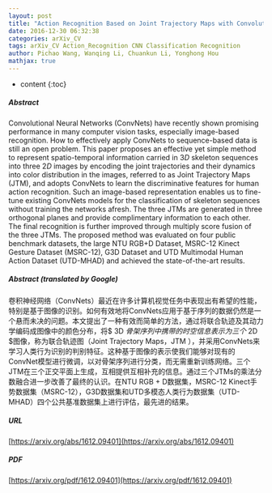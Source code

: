 ```yaml
---
layout: post
title: "Action Recognition Based on Joint Trajectory Maps with Convolutional Neural Networks"
date: 2016-12-30 06:32:38
categories: arXiv_CV
tags: arXiv_CV Action_Recognition CNN Classification Recognition
author: Pichao Wang, Wanqing Li, Chuankun Li, Yonghong Hou
mathjax: true
---
```


* content
{:toc}

##### Abstract
Convolutional Neural Networks (ConvNets) have recently shown promising performance in many computer vision tasks, especially image-based recognition. How to effectively apply ConvNets to sequence-based data is still an open problem. This paper proposes an effective yet simple method to represent spatio-temporal information carried in $3D$ skeleton sequences into three $2D$ images by encoding the joint trajectories and their dynamics into color distribution in the images, referred to as Joint Trajectory Maps (JTM), and adopts ConvNets to learn the discriminative features for human action recognition. Such an image-based representation enables us to fine-tune existing ConvNets models for the classification of skeleton sequences without training the networks afresh. The three JTMs are generated in three orthogonal planes and provide complimentary information to each other. The final recognition is further improved through multiply score fusion of the three JTMs. The proposed method was evaluated on four public benchmark datasets, the large NTU RGB+D Dataset, MSRC-12 Kinect Gesture Dataset (MSRC-12), G3D Dataset and UTD Multimodal Human Action Dataset (UTD-MHAD) and achieved the state-of-the-art results.

##### Abstract (translated by Google)
卷积神经网络（ConvNets）最近在许多计算机视觉任务中表现出有希望的性能，特别是基于图像的识别。如何有效地将ConvNets应用于基于序列的数据仍然是一个悬而未决的问题。本文提出了一种有效而简单的方法，通过将联合轨迹及其动力学编码成图像中的颜色分布，将$ 3D $骨架序列中携带的时空信息表示为三个$ 2D $图像，称为联合轨迹图（Joint Trajectory Maps，JTM ），并采用ConvNets来学习人类行为识别的判别特征。这种基于图像的表示使我们能够对现有的ConvNet模型进行微调，以对骨架序列进行分类，而无需重新训练网络。三个JTM在三个正交平面上生成，互相提供互相补充的信息。通过三个JTMs的乘法分数融合进一步改善了最终的认识。在NTU RGB + D数据集，MSRC-12 Kinect手势数据集（MSRC-12），G3D数据集和UTD多模态人类行为数据集（UTD-MHAD）四个公共基准数据集上进行评估，最先进的结果。

##### URL
[https://arxiv.org/abs/1612.09401](https://arxiv.org/abs/1612.09401)

##### PDF
[https://arxiv.org/pdf/1612.09401](https://arxiv.org/pdf/1612.09401)

